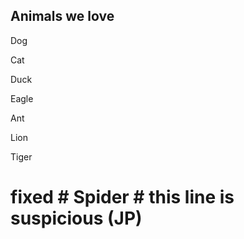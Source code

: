 ## Animals we love
Dog

Cat

Duck

Eagle

Ant

Lion

Tiger

# fixed # Spider # this line is suspicious (JP)
